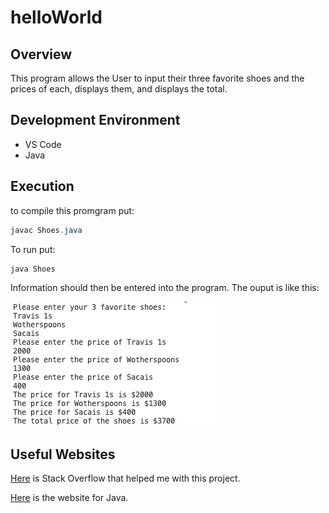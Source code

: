 # helloWorld
## Overview
This program allows the User to input their three favorite shoes and the prices of each, displays them, and displays the total.
## Development Environment
* VS Code
* Java

## Execution
to compile this promgram put:
```java
javac Shoes.java
```
To run put: 
```java
java Shoes
``` 
Information should then be entered into the program.
The ouput is like this:  

![code](screenshot.png)

## Useful Websites

[Here](https://stackoverflow.com) is Stack Overflow that helped me with this project.

[Here](https://www.java.com/en/) is the website for Java.